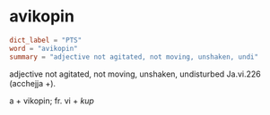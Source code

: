 # avikopin

``` toml
dict_label = "PTS"
word = "avikopin"
summary = "adjective not agitated, not moving, unshaken, undi"
```

adjective not agitated, not moving, unshaken, undisturbed Ja.vi.226 (acchejja \+).

a \+ vikopin; fr. vi \+ *kup*

